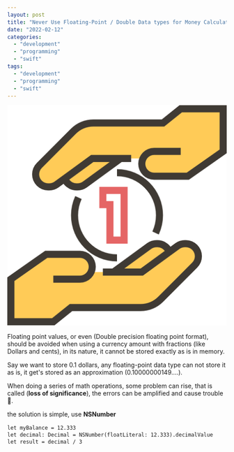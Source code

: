 ```yaml
---
layout: post
title: "Never Use Floating-Point / Double Data types for Money Calculations!"
date: "2022-02-12"
categories: 
  - "development"
  - "programming"
  - "swift"
tags: 
  - "development"
  - "programming"
  - "swift"
---
```


![](images/number-1-2.png)

  
Floating point values, or even (Double precision floating point format), should be avoided when using a currency amount with fractions (like Dollars and cents), in its nature, it cannot be stored exactly as is in memory.

Say we want to store 0.1 dollars, any floating-point data type can not store it as is, it get's stored as an approximation (0.10000000149....).  
  
When doing a series of math operations, some problem can rise, that is called (**loss of significance**), the errors can be amplified and cause trouble 🧐.  
  
the solution is simple, use **NSNumber**

```
let myBalance = 12.333
let decimal: Decimal = NSNumber(floatLiteral: 12.333).decimalValue
let result = decimal / 3
```
